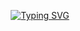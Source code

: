 <div align="center">

<a href="https://git.io/typing-svg"><img src="https://readme-typing-svg.demolab.com?font=Bungee+Shade&size=50&pause=1000&color=F710B1&center=true&width=910&height=100&lines=I'm+V F C F C ADEEN;Multi+Device+Whatsapp+Bot;Coded+By+adeen" alt="Typing SVG" /></a>
